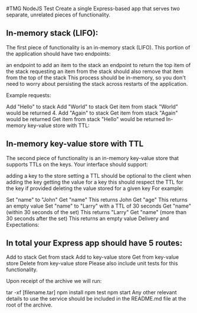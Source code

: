 #TMG NodeJS Test
Create a single Express-based app that serves two separate, unrelated pieces of functionality.

## In-memory stack (LIFO):
The first piece of functionality is an in-memory stack (LIFO). This portion of the application should have two endpoints:

an endpoint to add an item to the stack
an endpoint to return the top item of the stack
requesting an item from the stack should also remove that item from the top of the stack
This process should be in-memory, so you don't need to worry about persisting the stack across restarts of the application.

Example requests:

Add "Hello" to stack
Add "World" to stack
Get item from stack
"World" would be returned 4. Add "Again" to stack
Get item from stack
"Again" would be returned
Get item from stack
"Hello" would be returned
In-memory key-value store with TTL:

## In-memory key-value store with TTL
The second piece of functionality is an in-memory key-value store that supports TTLs on the keys. Your interface should support:

adding a key to the store
setting a TTL should be optional to the client when adding the key
getting the value for a key
this should respect the TTL for the key if provided
deleting the value stored for a given key
For example:

Set "name" to "John"
Get "name"
This returns John
Get "age"
This returns an empty value
Set "name" to "Larry" with a TTL of 30 seconds
Get "name" (within 30 seconds of the set)
This returns "Larry"
Get "name" (more than 30 seconds after the set)
This returns an empty value
Delivery and Expectations:

## In total your Express app should have 5 routes:

Add to stack
Get from stack
Add to key-value store
Get from key-value store
Delete from key-value store
Please also include unit tests for this functionality.

Upon receipt of the archive we will run:

tar -xf [filename.tar]
npm install
npm test
npm start
Any other relevant details to use the service should be included in the README.md file at the root of the archive.
